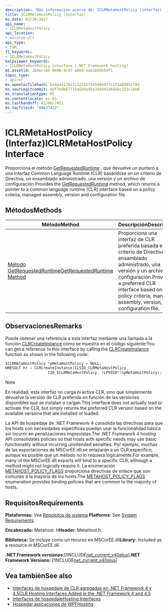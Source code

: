 ```yaml
---
description: 'Más información acerca de: ICLRMetaHostPolicy (interfaz)'
title: ICLRMetaHostPolicy (Interfaz)
ms.date: 03/30/2017
api_name:
- ICLRMetaHostPolicy
api_location:
- mscoree.dll
api_type:
- COM
f1_keywords:
- ICLRMetaHostPolicy
helpviewer_keywords:
- ICLRMetaHostPolicy interface [.NET Framework hosting]
ms.assetid: 1bdeccb6-0698-4c97-ad69-eae2b69e59f1
topic_type:
- apiref
ms.openlocfilehash: b14ad417617c32242f8a59844f7c1f1a8d05c78d
ms.sourcegitcommit: ddf7edb67715a5b9a45e3dd44536dabc153c1de0
ms.translationtype: MT
ms.contentlocale: es-ES
ms.lasthandoff: 02/06/2021
ms.locfileid: "99637422"
---
```

# <a name="iclrmetahostpolicy-interface"></a><span data-ttu-id="e1060-103">ICLRMetaHostPolicy (Interfaz)</span><span class="sxs-lookup"><span data-stu-id="e1060-103">ICLRMetaHostPolicy Interface</span></span>

<span data-ttu-id="e1060-104">Proporciona el método [GetRequestedRuntime](iclrmetahostpolicy-getrequestedruntime-method.md) , que devuelve un puntero a una interfaz Common Language Runtime (CLR) basándose en un criterio de Directiva, un ensamblado administrado, una versión y un archivo de configuración.</span><span class="sxs-lookup"><span data-stu-id="e1060-104">Provides the [GetRequestedRuntime](iclrmetahostpolicy-getrequestedruntime-method.md) method, which returns a pointer to a common language runtime (CLR) interface based on a policy criteria, managed assembly, version and configuration file.</span></span>  
  
## <a name="methods"></a><span data-ttu-id="e1060-105">Métodos</span><span class="sxs-lookup"><span data-stu-id="e1060-105">Methods</span></span>  
  
|<span data-ttu-id="e1060-106">Método</span><span class="sxs-lookup"><span data-stu-id="e1060-106">Method</span></span>|<span data-ttu-id="e1060-107">Descripción</span><span class="sxs-lookup"><span data-stu-id="e1060-107">Description</span></span>|  
|------------|-----------------|  
|[<span data-ttu-id="e1060-108">Método GetRequestedRuntime</span><span class="sxs-lookup"><span data-stu-id="e1060-108">GetRequestedRuntime Method</span></span>](iclrmetahostpolicy-getrequestedruntime-method.md)|<span data-ttu-id="e1060-109">Proporciona una interfaz de CLR preferida basada en un criterio de Directiva, un ensamblado administrado, una versión y un archivo de configuración.</span><span class="sxs-lookup"><span data-stu-id="e1060-109">Provides a preferred CLR interface based on a policy criteria, managed assembly, version, and configuration file.</span></span>|  
  
## <a name="remarks"></a><span data-ttu-id="e1060-110">Observaciones</span><span class="sxs-lookup"><span data-stu-id="e1060-110">Remarks</span></span>  

 <span data-ttu-id="e1060-111">Puede obtener una referencia a esta interfaz mediante una llamada a la función [CLRCreateInstance](clrcreateinstance-function.md) como se muestra en el código siguiente:</span><span class="sxs-lookup"><span data-stu-id="e1060-111">You can get a reference to this interface by calling the [CLRCreateInstance](clrcreateinstance-function.md) function as shown in the following code:</span></span>  
  
```cpp  
ICLRMetaHostPolicy *pMetaHostPolicy = NULL;  
HRESULT hr = CLRCreateInstance(CLSID_CLRMetaHostPolicy,  
                   IID_ICLRMetaHostPolicy, (LPVOID*)&pMetaHostPolicy);  
```  
  
> [!NOTE]
> <span data-ttu-id="e1060-112">En realidad, esta interfaz no carga ni activa CLR, sino que simplemente devuelve la versión de CLR preferida en función de las versiones disponibles que se instalan o cargan.</span><span class="sxs-lookup"><span data-stu-id="e1060-112">This interface does not actually load or activate the CLR, but simply returns the preferred CLR version based on the available versions that are installed or loaded.</span></span>  
  
 <span data-ttu-id="e1060-113">La API de hospedaje de .NET Framework 4 consolida las directivas para que los hosts con necesidades específicas puedan usar la funcionalidad básica sin incurrir en penalizaciones imprevistas.</span><span class="sxs-lookup"><span data-stu-id="e1060-113">The .NET Framework 4 hosting API consolidates policies so that hosts with specific needs may use basic functionality without incurring unintended penalties.</span></span> <span data-ttu-id="e1060-114">Por ejemplo, muchas de las exportaciones de MSCorEE.dll se enlazarán a un CLR específico, aunque es posible que un método no lo requiera lógicamente.</span><span class="sxs-lookup"><span data-stu-id="e1060-114">For example, many of the MSCorEE.dll exports will bind to a specific CLR, although a method might not logically require it.</span></span> <span data-ttu-id="e1060-115">La enumeración [METAHOST_POLICY_FLAGS](metahost-policy-flags-enumeration.md) proporciona directivas de enlace que son comunes a la mayoría de los hosts.</span><span class="sxs-lookup"><span data-stu-id="e1060-115">The [METAHOST_POLICY_FLAGS](metahost-policy-flags-enumeration.md) enumeration provides binding policies that are common to the majority of hosts.</span></span>  
  
## <a name="requirements"></a><span data-ttu-id="e1060-116">Requisitos</span><span class="sxs-lookup"><span data-stu-id="e1060-116">Requirements</span></span>  

 <span data-ttu-id="e1060-117">**Plataformas:** Vea [Requisitos de sistema](../../get-started/system-requirements.md).</span><span class="sxs-lookup"><span data-stu-id="e1060-117">**Platforms:** See [System Requirements](../../get-started/system-requirements.md).</span></span>  
  
 <span data-ttu-id="e1060-118">**Encabezado:** Metahost. h</span><span class="sxs-lookup"><span data-stu-id="e1060-118">**Header:** MetaHost.h</span></span>  
  
 <span data-ttu-id="e1060-119">**Biblioteca:** Se incluye como un recurso en MSCorEE.dll</span><span class="sxs-lookup"><span data-stu-id="e1060-119">**Library:** Included as a resource in MSCorEE.dll</span></span>  
  
 <span data-ttu-id="e1060-120">**.NET Framework versiones:**[!INCLUDE[net_current_v40plus](../../../../includes/net-current-v40plus-md.md)]</span><span class="sxs-lookup"><span data-stu-id="e1060-120">**.NET Framework Versions:** [!INCLUDE[net_current_v40plus](../../../../includes/net-current-v40plus-md.md)]</span></span>  
  
## <a name="see-also"></a><span data-ttu-id="e1060-121">Vea también</span><span class="sxs-lookup"><span data-stu-id="e1060-121">See also</span></span>

- [<span data-ttu-id="e1060-122">Interfaces de hospedaje de CLR agregadas en .NET Framework 4 y 4.5</span><span class="sxs-lookup"><span data-stu-id="e1060-122">CLR Hosting Interfaces Added in the .NET Framework 4 and 4.5</span></span>](clr-hosting-interfaces-added-in-the-net-framework-4-and-4-5.md)
- [<span data-ttu-id="e1060-123">Interfaces de hospedaje</span><span class="sxs-lookup"><span data-stu-id="e1060-123">Hosting Interfaces</span></span>](hosting-interfaces.md)
- [<span data-ttu-id="e1060-124">Hospedar aplicaciones de WPF</span><span class="sxs-lookup"><span data-stu-id="e1060-124">Hosting</span></span>](index.md)
